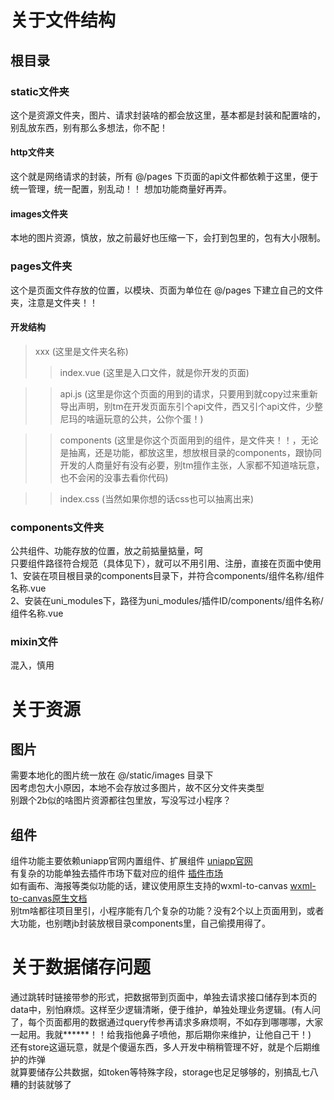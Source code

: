 # 关于文件结构

## 根目录

### static文件夹
这个是资源文件夹，图片、请求封装啥的都会放这里，基本都是封装和配置啥的，别乱放东西，别有那么多想法，你不配！
#### http文件夹
这个就是网络请求的封装，所有 @/pages 下页面的api文件都依赖于这里，便于统一管理，统一配置，别乱动！！ 想加功能商量好再弄。
#### images文件夹
本地的图片资源，慎放，放之前最好也压缩一下，会打到包里的，包有大小限制。

### pages文件夹
这个是页面文件存放的位置，以模块、页面为单位在 @/pages 下建立自己的文件夹，注意是文件夹！！
#### 开发结构
> xxx (这里是文件夹名称)  
>> index.vue (这里是入口文件，就是你开发的页面)  

>> api.js (这里是你这个页面的用到的请求，只要用到就copy过来重新导出声明，别tm在开发页面东引个api文件，西又引个api文件，少整尼玛的啥逼玩意的公共，公你个蛋！)  

>> components (这里是你这个页面用到的组件，是文件夹！！，无论是抽离，还是功能，都放这里，想放根目录的components，跟协同开发的人商量好有没有必要，别tm擅作主张，人家都不知道啥玩意，也不会闲的没事去看你代码)  

>> index.css (当然如果你想的话css也可以抽离出来)  

### components文件夹
公共组件、功能存放的位置，放之前掂量掂量，呵  
只要组件路径符合规范（具体见下），就可以不用引用、注册，直接在页面中使用  
1、安装在项目根目录的components目录下，并符合components/组件名称/组件名称.vue  
2、安装在uni_modules下，路径为uni_modules/插件ID/components/组件名称/组件名称.vue

### mixin文件
混入，慎用

# 关于资源

## 图片
需要本地化的图片统一放在 @/static/images 目录下  
因考虑包大小原因，本地不会存放过多图片，故不区分文件夹类型  
别跟个2b似的啥图片资源都往包里放，写没写过小程序？

## 组件
组件功能主要依赖uniapp官网内置组件、扩展组件 [uniapp官网](https://uniapp.dcloud.net.cn/component/)  
有复杂的功能单独去插件市场下载对应的组件 [插件市场](https://ext.dcloud.net.cn/)  
如有画布、海报等类似功能的话，建议使用原生支持的wxml-to-canvas [wxml-to-canvas原生文档](https://developers.weixin.qq.com/miniprogram/dev/platform-capabilities/en/extended/component-plus/wxml-to-canvas.html)  
别tm啥都往项目里引，小程序能有几个复杂的功能？没有2个以上页面用到，或者大功能，也别瞎jb封装放根目录components里，自己偷摸用得了。

# 关于数据储存问题
通过跳转时链接带参的形式，把数据带到页面中，单独去请求接口储存到本页的data中，别怕麻烦。这样至少逻辑清晰，便于维护，单独处理业务逻辑。(有人问了，每个页面都用的数据通过query传参再请求多麻烦啊，不如存到哪哪哪，大家一起用。我就******！！给我指他鼻子喷他，那后期你来维护，让他自己干！)  
还有store这逼玩意，就是个傻逼东西，多人开发中稍稍管理不好，就是个后期维护的炸弹  
就算要储存公共数据，如token等特殊字段，storage也足足够够的，别搞乱七八糟的封装就够了